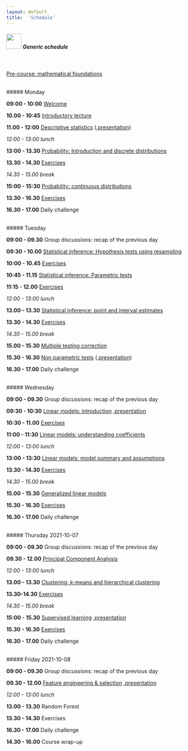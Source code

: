 ```yaml
---
layout: default
title:  'Schedule'
---
```


##### <img border="0" src="icons/schedule-01.svg" width="40" height="40"> Generic schedule

<br/>

[Pre-course: mathematical foundations](session-precourse-math/docs/index.html)

<br/>
##### Monday

**09:00 - 10:00** [Welcome](session-welcome/welcome.html)

**10.00 - 10:45** [Introductory lecture](session-intro2/intro2.html)

**11.00 - 12:00** [Descriptive statistics](session-descriptive/docs/index.html) ([.presentation](session-descriptive-presentation/session-descriptive-presentation.html))

*12:00 - 13:00 lunch*

**13:00 - 13.30** [Probability: Introduction and discrete distributions](session-probability)

**13.30 - 14.30** [Exercises](session-probability/prob-exr1-discrv.html)

*14.30 - 15.00 break*

**15:00 - 15:30** [Probability: continuous distributions](session-probability/prob-03contrv.html)

**13.30 - 16.30** [Exercises](session-probability/prob-exr2-contrv.html)

**16.30 - 17.00** Daily challenge

<br/>
##### Tuesday

**09:00 - 09.30** Group discussions: recap of the previous day

**09:30 - 10.00** [Statistical inference: Hypothesis tests using resampling](session-inference)

**10:00 - 10.45** [Exercises](session-inference/prob-exr1-hypresamp.html)

**10:45 - 11.15** [Statistical inference: Parametric tests](session-inference/infe-hypparam.html)

**11:15 - 12.00** [Exercises](session-inference/infe-exr2-hypparam.html)

*12:00 - 13:00 lunch*

**13.00 - 13.30** [Statistical inference: point and interval estimates](session-inference/infe-interval.html)

**13.30 - 14.30** [Exercises](session-inference/infe-exr3-interval.html)

*14.30 - 15.00 break*

**15.00 - 15.30** [Multiple testing correction](session-inference/infe-multiple.html)

**15.30 - 16.30** [Non parametric tests](session-rank-tests/docs/index.html) ([.presentation](session-rank-tests-presentation/session-rank-tests-presentation.html))

**16.30 - 17.00** Daily challenge

<br/>
##### Wednesday

**09:00 - 09.30** Group discussions: recap of the previous day

**09:30 - 10:30** [Linear models: introduction](session-lm/docs/index.html) [.presentation](session-lm-presentation/session-lm-presentation.html)

**10:30 - 11.00** [Exercises](session-lm/docs/lm-intro-exercises.html)

**11:00 - 11:30** [Linear models: understanding coefficients](session-lm/docs/lm-coeff.html)


*12:00 - 13:00 lunch*

**13:00 - 13:30** [Linear models: model summary and assumptions](session-lm/docs/model-diagnostics.html)

**13.30 - 14.30** [Exercises](session-lm/docs/model-diagnostics.html#exercises-linear-models-iii)

*14.30 - 15.00 break*

**15.00 - 15.30** [Generalized linear models](session-glm/docs/)

**15.30 - 16.30** [Exercises](session-glm/docs/generalized-linear-models.html#exercises-glms)

**16.30 - 17.00** Daily challenge

<br/>
##### Thursday 2021-10-07

**09:00 - 09.30** Group discussions: recap of the previous day

**09.30 - 12.00** [Principal Component Analysis](https://payamemami.github.io/pca_basics/)

*12:00 - 13:00 lunch*

**13.00 - 13.30** [Clustering: k-means and hierarchical clustering](session-clustering)

**13.30-14.30** [Exercises](session-clustering/clust-exercises.html)

*14.30 - 15.00 break*

**15:00 - 15.30** [Supervised learning](session-supervise/docs/index.html) [.presentation](session-supervise-presentation/session-supervise-presentation.html)

**15.30 - 16.30** [Exercises](session-supervise/docs/exercises.html)

**16.30 - 17.00** Daily challenge

<br/>
##### Friday 2021-10-08

**09:00 - 09.30** Group discussions: recap of the previous day

**09.30 - 12.00** [Feature engineering & selection](session-feature-selection/docs/index.html) [.presentation](session-feature-selection-presentation/session-feature-selection.html)

*12:00 - 13:00 lunch*

**13.00 - 13.30** Random Forest

**13.30 - 14.30** Exercises

**16.30 - 17.00** Daily challenge

**14.30 - 16.00** Course wrap-up  

<br/><br/>


<br/>
<br/>
<br/>
